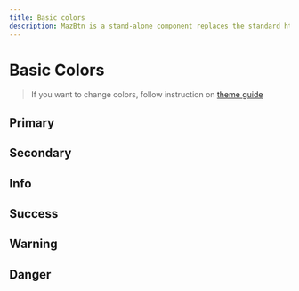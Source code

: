 ```yaml
---
title: Basic colors
description: MazBtn is a stand-alone component replaces the standard html button with a beautiful design system. Many options like colors, sizes, disabled state, loading state, includes icons. Support of router-link and nuxt-link
---
```


# Basic Colors

> If you want to change colors, follow instruction on [theme guide](/guide/theme.md)

## Primary

<ColorContainer color="primary" hex="#1e90ff" />

## Secondary

<ColorContainer color="secondary" hex="#1cd1a1" />

## Info

<ColorContainer color="info" hex="#17a2b8" />

## Success

<ColorContainer color="success" hex="#9acd32" />

## Warning

<ColorContainer color="warning" hex="#fcb731" />

## Danger

<ColorContainer color="danger" hex="#ff6d6a" />
